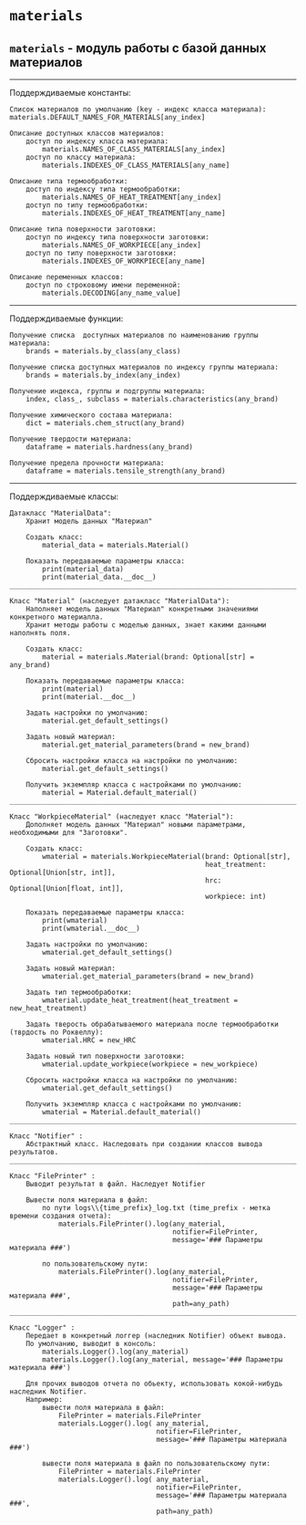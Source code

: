 # `materials`

`materials` - модуль работы с базой данных материалов
---
---
Поддерждиваемые константы:

    Список материалов по умолчанию (key - индекс класса материала):
    materials.DEFAULT_NAMES_FOR_MATERIALS[any_index]

    Описание доступных классов материалов:
        доступ по индексу класса материала:
            materials.NAMES_OF_CLASS_MATERIALS[any_index]
        доступ по классу материала:
            materials.INDEXES_OF_CLASS_MATERIALS[any_name]

    Описание типа термообработки:
        доступ по индексу типа термообработки:
            materials.NAMES_OF_HEAT_TREATMENT[any_index]
        доступ по типу термообработки:
            materials.INDEXES_OF_HEAT_TREATMENT[any_name]

    Описание типа поверхности заготовки:
        доступ по индексу типа поверхности заготовки:
            materials.NAMES_OF_WORKPIECE[any_index]
        доступ по типу поверхности заготовки:
            materials.INDEXES_OF_WORKPIECE[any_name]

    Описание переменных классов:
        доступ по строковому имени переменной:
            materials.DECODING[any_name_value]
---
Поддерждиваемые функции:
	
	Получение списка  доступных материалов по наименованию группы материала:
		brands = materials.by_class(any_class)
	
	Получение списка доступных материалов по индексу группы материала:
		brands = materials.by_index(any_index)

	Получение индекса, группы и подгруппы материала:
		index, class_, subclass = materials.characteristics(any_brand)

	Получение химического состава материала:
		dict = materials.chem_struct(any_brand)

	Получение твердости материала:
		dataframe = materials.hardness(any_brand)

	Получение предела прочности материала:
		dataframe = materials.tensile_strength(any_brand)
---
Поддерждиваемые классы:	
    
    Датакласс "MaterialData":
        Хранит модель данных "Материал"

        Создать класс:
            material_data = materials.Material()

        Показать передаваемые параметры класса:
            print(material_data)
            print(material_data.__doc__)
    _______________________________________________________________________________________________________
    
    Класс "Material" (наследует датакласс "MaterialData"):
        Наполняет модель данных "Материал" конкретными значениями конкретного материалла.
        Хранит методы работы с моделью данных, знает какими данными наполнять поля.

        Создать класс:
            material = materials.Material(brand: Optional[str] = any_brand)

        Показать передаваемые параметры класса:
            print(material)
            print(material.__doc__)
        
        Задать настройки по умолчанию:
            material.get_default_settings()

        Задать новый материал:
            material.get_material_parameters(brand = new_brand)
        
        Сбросить настройки класса на настройки по умолчанию:
            material.get_default_settings()
        
        Получить экземпляр класса с настройками по умолчанию:
            material = Material.default_material()
    _______________________________________________________________________________________________________
    
    Класс "WorkpieceMaterial" (наследует класс "Material"):
        Дополняет модель данных "Материал" новыми параметрами, необходимыми для "Заготовки".

        Создать класс:
            wmaterial = materials.WorkpieceMaterial(brand: Optional[str], 
                                                    heat_treatment: Optional[Union[str, int]],
                                                    hrc: Optional[Union[float, int]], 
                                                    workpiece: int)

        Показать передаваемые параметры класса:
            print(wmaterial)
            print(wmaterial.__doc__)
        
        Задать настройки по умолчанию:
            wmaterial.get_default_settings()

        Задать новый материал:
            wmaterial.get_material_parameters(brand = new_brand)

        Задать тип термообработки:
            wmaterial.update_heat_treatment(heat_treatment = new_heat_treatment)

        Задать тверость обрабатываемого материала после термообработки (тврдость по Роквеллу):
            wmaterial.HRC = new_HRC

        Задать новый тип поверхности заготовки:
            wmaterial.update_workpiece(workpiece = new_workpiece)
        
        Сбросить настройки класса на настройки по умолчанию:
            wmaterial.get_default_settings()
        
        Получить экземпляр класса с настройками по умолчанию:
            wmaterial = Material.default_material()
    _______________________________________________________________________________________________________
    
    Класс "Notifier" :
        Абстрактный класс. Наследовать при создании классов вывода результатов.
    _______________________________________________________________________________________________________
    
    Класс "FilePrinter" :
        Выводит результат в файл. Наследует Notifier
        
        Вывести поля материала в файл:
            по пути logs\\{time_prefix}_log.txt (time_prefix - метка времени создания отчета):
                materials.FilePrinter().log(any_material, 
                                            notifier=FilePrinter, 
                                            message='### Параметры материала ###')
            
            по пользовательскому пути:
                materials.FilePrinter().log(any_material, 
                                            notifier=FilePrinter, 
                                            message='### Параметры материала ###', 
                                            path=any_path)
    _______________________________________________________________________________________________________
    
    Класс "Logger" :
        Передает в конкретный логгер (наследник Notifier) объект вывода. 
        По умолчанию, выводит в консоль:
            materials.Logger().log(any_material)
            materials.Logger().log(any_material, message='### Параметры материала ###')
        
        Для прочих выводов отчета по обьекту, использовать кокой-нибудь наследник Notifier.
        Например:
            вывести поля материала в файл:
                FilePrinter = materials.FilePrinter
                materials.Logger().log( any_material, 
                                        notifier=FilePrinter, 
                                        message='### Параметры материала ###')
            
            вывести поля материала в файл по пользовательскому пути:
                FilePrinter = materials.FilePrinter                
                materials.Logger().log( any_material, 
                                        notifier=FilePrinter, 
                                        message='### Параметры материала ###', 
                                        path=any_path)
        
        